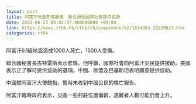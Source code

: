 ```yaml
---
layout: post
title: 阿富汗地震死傷嚴重　聯合國促國際社會提供協助
date: 2022-06-23 06:02:37.000000000 +08:00
link: https://news.rthk.hk/rthk/ch/component/k2/1654303-20220623.htm
categories: rthk
---
```


阿富汗6.1級地震造成1000人死亡，1500人受傷。

聯合國秘書長古特雷斯表示悲傷。他呼籲，國際社會向阿富汗災民提供援助。美國表示正了解可提供協助的選項。中國、歐盟及巴基斯坦表明願意提供協助。

中國駐阿富汗大使館指，暫時未收到中國公民的傷亡報告。

阿富汗臨時政府表示，災區一些村莊位置偏僻，遇難者人數可能仍會上升。
